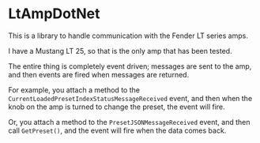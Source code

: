 # LtAmpDotNet

This is a library to handle communication with the Fender LT series amps.

I have a Mustang LT 25, so that is the only amp that has been tested.

The entire thing is completely event driven; messages are sent to the amp, and then events are fired when messages are returned.

For example, you attach a method to the `CurrentLoadedPresetIndexStatusMessageReceived` event, and then when the knob on the amp is turned to change the preset, the event will fire.

Or, you attach a method to the `PresetJSONMessageReceived` event, and then call `GetPreset()`, and the event will fire when the data comes back.